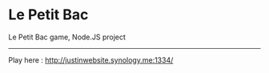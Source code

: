 # Le Petit Bac

Le Petit Bac game, Node.JS project

---

Play here :
http://justinwebsite.synology.me:1334/
